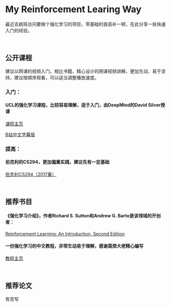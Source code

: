 # My Reinforcement Learing Way
最近去姚班访问要做个强化学习的项目，零基础的我恶补一顿，在此分享一些快速入门的经验。

<br/>

## 公开课程

建议以网课的视频入门，相比书籍，精心设计的网课视频讲解，更加生动、易于坚持，建议按顺序观看，可以适当调整播放速度。

### 入门：

#### UCL的强化学习课程，比较容易理解，适于入门，由DeepMind的David Silver授课

[课程主页](http://www0.cs.ucl.ac.uk/staff/D.Silver/web/Teaching.html)

[B站中文字幕版](https://space.bilibili.com/74997410/#/)

### 提高：

#### 伯克利的CS294，更加偏重实践，建议先有一定基础

[伯克利CS294（2017春）](http://rll.berkeley.edu/deeprlcoursesp17/)

<br/>

## 推荐书目

#### 《强化学习介绍》，作者Richard S. Sutton和Andrew G. Barto是该领域的开创者：

[Reinforcement Learning: An Introduction, Second Edition](http://incompleteideas.net/book/bookdraft2017nov5.pdf)

#### 一份强化学习的中文教程，非常生动易于理解，感谢莫烦大佬精心编写

[教程主页](https://morvanzhou.github.io/tutorials/machine-learning/reinforcement-learning/)

<br/>

## 推荐论文

有空写
